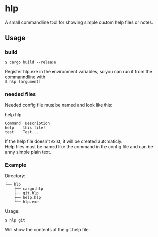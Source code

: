 # hlp
A small commandline tool for showing simple custom help files or notes.

## Usage

### build

```$ cargo build --release```

Register hlp.exe in the environment variables, so you can run it from the commanndline with  
```$ hlp [argument]```

### needed files

Needed config file must be named and look like this:

help.hlp

```
Command  Description
help    this file!
test    Test...
```

If the help file doesn't exist, it will be created automaticly.   
Help files must be named like the command in the config file and can be anny simple plain text.

### Example

Directory:
```
└── hlp
    ├── cargo.hlp
    ├── git.hlp
    ├── help.hlp
    └── hlp.exe
```
Usage:

```$ hlp git```

Will show the contents of the git.help file.